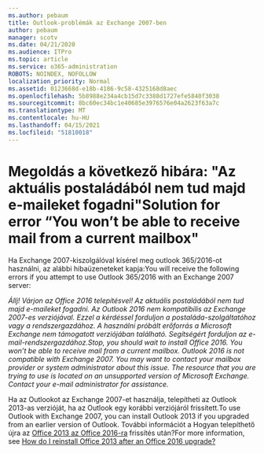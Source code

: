 ```yaml
---
ms.author: pebaum
title: Outlook-problémák az Exchange 2007-ben
author: pebaum
manager: scotv
ms.date: 04/21/2020
ms.audience: ITPro
ms.topic: article
ms.service: o365-administration
ROBOTS: NOINDEX, NOFOLLOW
localization_priority: Normal
ms.assetid: 0123668d-e18b-4186-9c58-4325168d8aec
ms.openlocfilehash: 5b8988e234a4cb15d7c3388d1727efe5840f3038
ms.sourcegitcommit: 8bc60ec34bc1e40685e3976576e04a2623f63a7c
ms.translationtype: MT
ms.contentlocale: hu-HU
ms.lasthandoff: 04/15/2021
ms.locfileid: "51810018"
---
```

# <a name="solution-for-error-you-wont-be-able-to-receive-mail-from-a-current-mailbox"></a><span data-ttu-id="a7a88-102">Megoldás a következő hibára: "Az aktuális postaládából nem tud majd e-maileket fogadni"</span><span class="sxs-lookup"><span data-stu-id="a7a88-102">Solution for error “You won’t be able to receive mail from a current mailbox"</span></span>
<span data-ttu-id="a7a88-103">Ha Exchange 2007-kiszolgálóval kísérel meg outlook 365/2016-ot használni, az alábbi hibaüzeneteket kapja:</span><span class="sxs-lookup"><span data-stu-id="a7a88-103">You will receive the following errors if you attempt to use Outlook 365/2016 with an Exchange 2007 server:</span></span>

<span data-ttu-id="a7a88-104">*Állj! Várjon az Office 2016 telepítésvel! Az aktuális postaládából nem tud majd e-maileket fogadni. Az Outlook 2016 nem kompatibilis az Exchange 2007-es verziójával. Ezzel a kérdéssel forduljon a postaláda-szolgáltatóhoz vagy a rendszergazdához. A használni próbált erőforrás a Microsoft Exchange nem támogatott verziójában található. Segítségért forduljon az e-mail-rendszergazdához.*</span><span class="sxs-lookup"><span data-stu-id="a7a88-104">*Stop, you should wait to install Office 2016. You won’t be able to receive mail from a current mailbox. Outlook 2016 is not compatible with Exchange 2007. You may want to contact your mailbox provider or system administrator about this issue. The resource that you are trying to use is located on an unsupported version of Microsoft Exchange. Contact your e-mail administrator for assistance.*</span></span>

<span data-ttu-id="a7a88-105">Ha az Outlookot az Exchange 2007-et használja, telepítheti az Outlook 2013-as verzióját, ha az Outlook egy korábbi verziójáról frissített.</span><span class="sxs-lookup"><span data-stu-id="a7a88-105">To use Outlook with Exchange 2007, you can install Outlook 2013 if you upgraded from an earlier version of Outlook.</span></span> <span data-ttu-id="a7a88-106">További információt a Hogyan telepíthető újra az [Office 2013 az Office 2016-ra](https://support.office.com/article/a6ca92f4-cbb4-4609-9fdb-f8d3dd6812f3) frissítés után?</span><span class="sxs-lookup"><span data-stu-id="a7a88-106">For more information, see [How do I reinstall Office 2013 after an Office 2016 upgrade?](https://support.office.com/article/a6ca92f4-cbb4-4609-9fdb-f8d3dd6812f3)</span></span>
